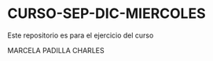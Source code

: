 # CURSO-SEP-DIC-MIERCOLES
Este repositorio es para el ejercicio del curso

MARCELA PADILLA CHARLES 
